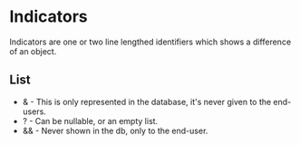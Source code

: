 # Indicators
Indicators are one or two line lengthed identifiers which shows a difference of an object.

## List

- & - This is only represented in the database, it's never given to the end-users.
- ? - Can be nullable, or an empty list.
- && - Never shown in the db, only to the end-user.
